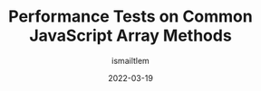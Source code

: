 ---
author: ismailtlem
date: 2022-03-19
permalink: false
publisher: hackernoon
tags:
  - performance
  - testing
  - javascript
  - arrays
target_url: https://hackernoon.com/performance-tests-on-common-javascript-array-methods
title: Performance Tests on Common JavaScript Array Methods
---